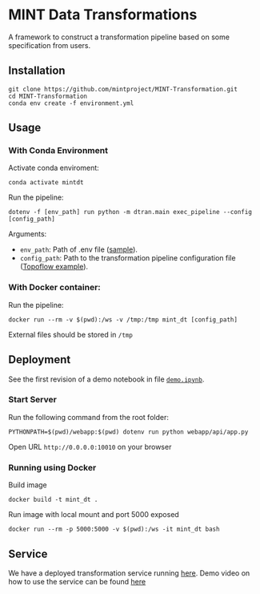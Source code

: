# MINT Data Transformations

A framework to construct a transformation pipeline based on some specification from users.

## Installation

```
git clone https://github.com/mintproject/MINT-Transformation.git
cd MINT-Transformation
conda env create -f environment.yml
```

## Usage
### With Conda Environment
Activate conda enviroment:
```
conda activate mintdt
```

Run the pipeline:

```
dotenv -f [env_path] run python -m dtran.main exec_pipeline --config [config_path]
```
Arguments:
  * `env_path`: Path of .env file ([sample](https://github.com/mintproject/MINT-Transformation/blob/master/.env.docker)).
  * `config_path`: Path to the transformation pipeline configuration file ([Topoflow example](https://github.com/mintproject/MINT-Transformation/blob/master/examples/topoflow4/topoflow_climate.yml)).

### With Docker container:
Run the pipeline:

```
docker run --rm -v $(pwd):/ws -v /tmp:/tmp mint_dt [config_path]
```
External files should be stored in `/tmp`
## Deployment

See the first revision of a demo notebook in file [`demo.ipynb`](https://github.com/mintproject/MINT-Transformation/blob/master/examples/demo.ipynb).


### Start Server

Run the following command from the root folder:

```
PYTHONPATH=$(pwd)/webapp:$(pwd) dotenv run python webapp/api/app.py
```

Open URL `http://0.0.0.0:10010` on your browser

### Running using Docker

Build image

```
docker build -t mint_dt .
```

Run image with local mount and port 5000 exposed

```
docker run --rm -p 5000:5000 -v $(pwd):/ws -it mint_dt bash
```
## Service

We have a deployed transformation service running [here](https://data-trans.mint.isi.edu/). Demo video on how to use the service can be found [here](https://drive.google.com/file/d/1YCPCV2dVbkju_haY8Gj9YxTUpADyMKhT/view)
